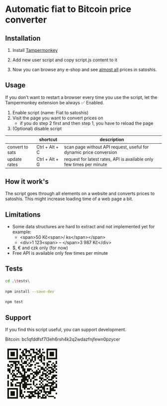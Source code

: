 # Automatic fiat to Bitcoin price converter

## Installation

1. Install [Tampermonkey](https://www.tampermonkey.net/)

2. Add new user script and copy script.js content to it

3. Now you can browse any e-shop and see [almost all](#limitations) prices in satoshis.

## Usage

If you don't want to restart a browser every time you use the script, let the Tampermonkey extension be always ✅ Enabled.

1. Enable script (name: Fiat to satoshis)
2. Visit the page you want to convert prices on
    - if you do step 2 first and then step 1, you have to reload the page
3. (Optional) disable script

|                 | shortcut       | description                                                                       |
|-----------------|----------------|-----------------------------------------------------------------------------------|
| convert to sats | Ctrl + Alt + C | scan page without API request, useful for dynamic price conversion                |
| update rates    | Ctrl + Alt + G | request for latest rates, API is available only few times per minute              |

## How it work's

The script goes through all elements on a website and converts prices to satoshis.
This might increase loading time of a web page a bit.

## Limitations

- Some data structures are hard to extract and not implemented yet for example:
  - \<span\>50 Kč\<span\>/&nbsp;ks\</span\>\</span\>
  - \<div\>1&nbsp;123\<span\> – \</span\>3&nbsp;987&nbsp;Kč\</div\>
- $, € and czk only (for now)
- Free API is available only few times per minute

## Tests

```bash
cd .\tests\

npm install --save-dev

npm test
```

## Support

If you find this script useful, you can support development.

Bitcoin: bc1qfddfsf7l3eh6rsh4k2q2wdazfnjfewn0pzycer

![BTC_address](./imgs/btc_address.png)